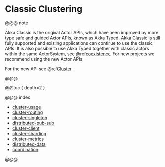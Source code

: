 # Classic Clustering

@@@ note

Akka Classic is the original Actor APIs, which have been improved by more type safe and guided Actor APIs, 
known as Akka Typed. Akka Classic is still fully supported and existing applications can continue to use 
the classic APIs. It is also possible to use Akka Typed together with classic actors within the same 
ActorSystem, see @ref[coexistence](typed/coexisting.md). For new projects we recommend using the new Actor APIs.

For the new API see @ref[Cluster](typed/index-cluster.md). 

@@@

@@toc { depth=2 }

@@@ index

* [cluster-usage](cluster-usage.md)
* [cluster-routing](cluster-routing.md)
* [cluster-singleton](cluster-singleton.md)
* [distributed-pub-sub](distributed-pub-sub.md)
* [cluster-client](cluster-client.md)
* [cluster-sharding](cluster-sharding.md)
* [cluster-metrics](cluster-metrics.md)
* [distributed-data](distributed-data.md)
* [coordination](coordination.md)

@@@
